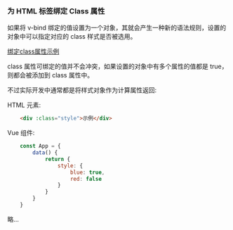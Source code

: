 
### 为 HTML 标签绑定 Class 属性

如果将 v-bind 绑定的值设置为一个对象，其就会产生一种新的语法规则，设置的对象中可以指定对应的 class 样式是否被选用。

[绑定class属性示例](t/04_class.html)

class 属性可绑定的值并不会冲突，如果设置的对象中有多个属性的值都是 true，则都会被添加到 class 属性中。

不过实际开发中通常都是将样式对象作为计算属性返回:

HTML 元素:
```html
    <div :class="style">示例</div>
```

Vue 组件:
```js
    const App = {
        data() {
            return {
                style: {
                    blue: true,
                    red: false
                }
            }
        }
    }
```

略...
